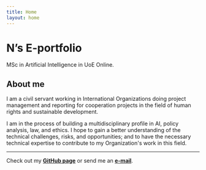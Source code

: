```yaml
---
title: Home
layout: home
---
```


# N’s E-portfolio  
MSc in Artificial Intelligence in UoE Online.

## About me
I am a civil servant working in International Organizations doing project management and reporting for cooperation projects in the field of human rights and sustainable development.

I am in the process of building a multidisciplinary profile in AI, policy analysis, law, and ethics. I hope to gain a better understanding of the technical challenges, risks, and opportunities; and to have the necessary technical expertise to contribute to my Organization's work in this field.


----
Check out my <a href="https://github.com/no22138/eportfolio/">**GitHub page**</a> or send me an [**e-mail**](mailto:no22138@essex.ac.uk).
